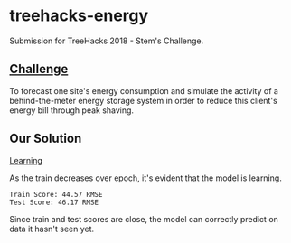 # treehacks-energy
Submission for TreeHacks 2018 - Stem's Challenge.

## [Challenge](https://github.com/stemtreehacks/stem_treehacks_2018)
To forecast one site's energy consumption and simulate the activity of a behind-the-meter energy storage system in order to reduce this client's energy bill through peak shaving.


## Our Solution
[Learning](https://github.com/yyang0087/treehacks-energy/blob/master/1.png)

As the train decreases over epoch, it's evident that the model is learning.
```
Train Score: 44.57 RMSE
Test Score: 46.17 RMSE
```
Since train and test scores are close, the model can correctly predict on data it hasn't seen yet.



